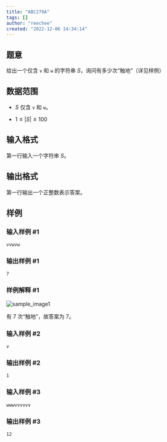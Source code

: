 ```yaml
---
title: "ABC279A"
tags: []
author: "reechee"
created: "2022-12-06 14:34:14"
---
```


## 题意

给出一个仅含 `v` 和 `w` 的字符串 $S$，询问有多少次“触地”（详见样例）

## 数据范围

- $S$ 仅含 `v` 和 `w`。

- $1 \leq |S| \leq 100$

## 输入格式

第一行输入一个字符串 $S$。

## 输出格式

第一行输出一个正整数表示答案。

## 样例

### 输入样例 #1

```
vvwvw
```

### 输出样例 #1

```
7
```

### 样例解释 #1

![sample_image1](https://img.atcoder.jp/abc279/53a8734c956ed9751e1d02505ba8655c.png)

有 $7$ 次“触地”，故答案为 $7$。

### 输入样例 #2

```
v
```

### 输出样例 #2

```
1
```

### 输入样例 #3

```
wwwvvvvvv
```

### 输出样例 #3

```
12
```